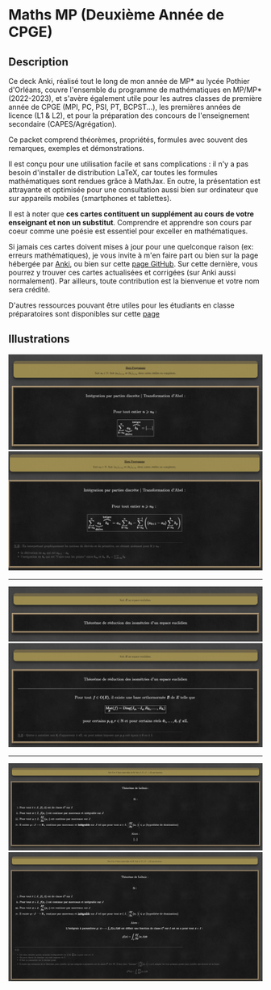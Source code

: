 # Maths MP (Deuxième Année de CPGE)

## Description

Ce deck Anki, réalisé tout le long de mon année de MP* au lycée Pothier d'Orléans, couvre l'ensemble du programme de mathématiques en MP/MP* (2022-2023), et s'avère également utile pour les autres classes de première année de CPGE (MPI, PC, PSI, PT, BCPST...), les premières années de licence (L1 & L2), et pour la préparation des concours de l'enseignement secondaire (CAPES/Agrégation).

Ce packet comprend théorèmes, propriétés, formules avec souvent des remarques, exemples et démonstrations.

Il est conçu pour une utilisation facile et sans complications : il n'y a pas besoin d'installer de distribution LaTeX, car toutes les formules mathématiques sont rendues grâce à MathJax. En outre, la présentation est attrayante et optimisée pour une consultation aussi bien sur ordinateur que sur appareils mobiles (smartphones et tablettes).

Il est à noter que  **ces cartes contituent un supplément au cours de votre enseignant et non un substitut**. Comprendre et apprendre son cours par coeur comme une poésie est essentiel pour exceller en mathématiques.

Si jamais ces cartes doivent mises à jour pour une quelconque raison (ex: erreurs mathématiques), je vous invite à m'en faire part ou bien sur la page hébergée par [Anki](https://ankiweb.net/shared/decks), ou bien sur cette  [page GitHub](https://github.com/ValentinRonsseray/maths_anki_mp). Sur cette dernière, vous pourrez y trouver ces cartes actualisées et corrigées (sur Anki aussi normalement). Par ailleurs, toute contribution est la bienvenue et votre nom sera crédité.

D'autres ressources pouvant être utiles pour les étudiants en classe préparatoires sont disponibles sur cette [page](https://github.com/ValentinRonsseray/RessourcesUtilesMathsPhysiquePrepaLicense)

## Illustrations

![](https://github.com/ValentinRonsseray/maths_anki_mp/blob/main/image/abel-masque.jpg?raw=true)
![enter image description here](https://github.com/ValentinRonsseray/maths_anki_mp/blob/main/image/abel.jpg?raw=true)

---
![enter image description here](https://github.com/ValentinRonsseray/maths_anki_mp/blob/main/image/reduc.jpg?raw=true)
![enter image description here](https://github.com/ValentinRonsseray/maths_anki_mp/blob/main/image/reduc-pas-masque.jpg?raw=true)

---
![enter image description here](https://github.com/ValentinRonsseray/maths_anki_mp/blob/main/image/leibniz-masque.jpg?raw=true)
![enter image description here](https://github.com/ValentinRonsseray/maths_anki_mp/blob/main/image/leibniz.jpg?raw=true)
